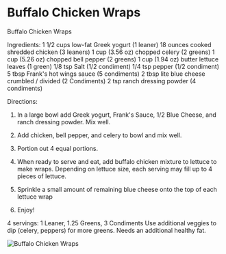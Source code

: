 # Buffalo Chicken Wraps

Buffalo Chicken Wraps

Ingredients:
1 1/2 cups low-fat Greek yogurt (1 leaner)
18 ounces cooked shredded chicken (3 leaners)
1 cup (3.56 oz) chopped celery (2 greens)
1 cup (5.26 oz) chopped bell pepper (2 greens)
1 cup (1.94 oz) butter lettuce leaves (1 green)
1/8 tsp Salt (1/2 condiment)
1/4 tsp pepper (1/2 condiment)
5 tbsp Frank's hot wings sauce (5 condiments)
2 tbsp lite blue cheese crumbled / divided (2 Condiments)
2 tsp ranch dressing powder (4 condiments)

Directions:
1. In a large bowl add Greek yogurt, Frank's Sauce, 1/2 Blue Cheese, and ranch dressing powder. Mix well.

2. Add chicken, bell pepper, and celery to bowl and mix well.

3. Portion out 4 equal portions.

4. When ready to serve and eat, add buffalo chicken mixture to lettuce to make wraps. Depending on lettuce size, each serving may fill up to 4 pieces of lettuce.

5. Sprinkle a small amount of remaining blue cheese onto the top of each lettuce wrap

6. Enjoy!

4 servings:
1 Leaner, 1.25 Greens, 3 Condiments Use additional veggies to dip (celery, peppers) for more greens. Needs an additional healthy fat.

![Buffalo Chicken Wraps](images/Buffalo%20Chicken%20Wraps.png)

